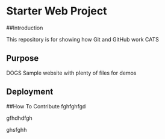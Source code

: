 # Starter Web Project

##Introduction

This repository is for showing how Git and GitHub work
CATS
## Purpose
DOGS
Sample website with plenty of files for demos

## Deployment

##How To Contribute
fghfghfgd




gfhdhdfgh

ghsfghh